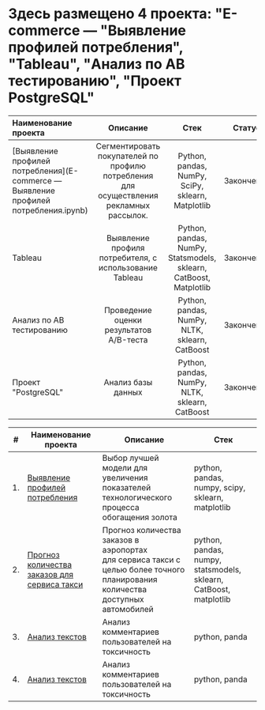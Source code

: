 # Здесь размещено 4 проекта: "E-commerce — "Выявление профилей потребления", "Tableau", "Анализ по АВ тестированию", "Проект PostgreSQL"

Наименование проекта | Описание              | Стек                                            | Статус
:--------------------|:---------------------:|:-----------------------------------------------:|--------:
[Выявление профилей потребления](E-commerce — Выявление профилей потребления.ipynb) |Сегментировать покупателей по профилю потребления для осуществления рекламных рассылок.  | Python, pandas, NumPy, SciPy, sklearn, Matplotlib |  Закончен
Tableau | Выявление профиля потребителя, с использование Tableau | Python, pandas, NumPy, Statsmodels, sklearn, CatBoost, Matplotlib |  Закончен
Анализ по АВ тестированию |Проведение оценки результатов A/B-теста | Python, pandas, NumPy, NLTK, sklearn, CatBoost |  Закончен
Проект "PostgreSQL"| Анализ базы данных|  Python, pandas, NumPy, NLTK, sklearn, CatBoost   | Закончен  

| #    | Наименование проекта                | Описание                                                     | Стек                                                         |
| ---- | ------------------------------------------------------------ | ------------------------------------------------------------ | ------------------------------------------------------------ |
| 1.   | [Выявление профилей потребления](https://github.com/igor-bl77/My_projects/blob/master/E-commerce%20—%20Выявление%20профилей%20потребления.ipynb) | Выбор лучшей модели для увеличения показателей технологического процесса <br/>обогащения золота | python, pandas, numpy, scipy, sklearn, matplotlib       |
| 2.   | [Прогноз количества заказов для сервиса такси](https://github.com/aq2003/Portfolio/tree/main/Taxi%20Service) | Прогноз количества заказов в аэропортах <br/>для сервиса такси с целью более точного планирования количества доступных <br/>автомобилей | python, pandas, numpy, statsmodels, sklearn, CatBoost, matplotlib |
| 3.   | [Анализ текстов](https://github.com/aq2003/Portfolio/tree/main/Analyzing%20Texts) | Анализ комментариев пользователей на токсичность             | python, panda
| 4.   | [Анализ текстов](https://github.com/aq2003/Portfolio/tree/main/Analyzing%20Texts) | Анализ комментариев пользователей на токсичность             | python, panda
